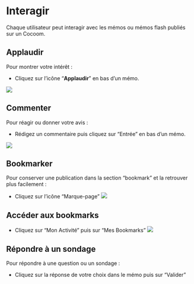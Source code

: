 # Interagir
Chaque utilisateur peut interagir avec les mémos ou mémos flash publiés sur un Cocoom.
 

## Applaudir

Pour montrer votre intérêt :

- Cliquez sur l’icône “**Applaudir**” en bas d’un mémo.

 

![](https://i0.wp.com/cocoom.com/wp-content/uploads/2020/03/Applaudissements.png)


 

## Commenter

Pour réagir ou donner votre avis :

- Rédigez un commentaire puis cliquez sur “Entrée” en bas d’un mémo.

 

![](https://i0.wp.com/cocoom.com/wp-content/uploads/2020/03/Commentez.png)


 

##  Bookmarker

Pour conserver une publication dans la section “bookmark” et la retrouver plus facilement :

- Cliquez sur l’icône “Marque-page”
![](https://i0.wp.com/cocoom.com/wp-content/uploads/2020/03/Bookmarker.png)


 

## Accéder aux bookmarks


- Cliquez sur “Mon Activité” puis sur “Mes Bookmarks”
![](https://i0.wp.com/cocoom.com/wp-content/uploads/2020/03/Bookmark.png)




## Répondre à un sondage

Pour répondre à une question ou un sondage :

- Cliquez sur la réponse de votre choix dans le mémo puis sur “Valider”

